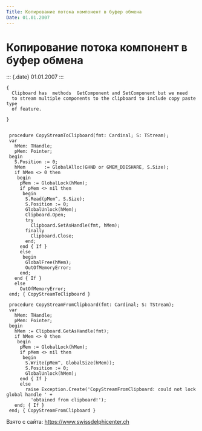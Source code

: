 ```yaml
---
Title: Копирование потока компонент в буфер обмена
Date: 01.01.2007
---
```



Копирование потока компонент в буфер обмена
===========================================

::: {.date}
01.01.2007
:::

    { 
      Clipboard has  methods  GetComponent and SetComponent but we need 
      to stream multiple components to the clipboard to include copy paste type 
      of feature. 
     
    }
     
     
     procedure CopyStreamToClipboard(fmt: Cardinal; S: TStream);
     var
       hMem: THandle;
       pMem: Pointer;
     begin
       S.Position := 0;
       hMem       := GlobalAlloc(GHND or GMEM_DDESHARE, S.Size);
       if hMem <> 0 then
        begin
         pMem := GlobalLock(hMem);
         if pMem <> nil then
          begin
           S.Read(pMem^, S.Size);
           S.Position := 0;
           GlobalUnlock(hMem);
           Clipboard.Open;
           try
             Clipboard.SetAsHandle(fmt, hMem);
           finally
             Clipboard.Close;
           end;
         end { If }
         else
          begin
           GlobalFree(hMem);
           OutOfMemoryError;
         end;
       end { If }
       else
         OutOfMemoryError;
     end; { CopyStreamToClipboard }

     procedure CopyStreamFromClipboard(fmt: Cardinal; S: TStream);
     var
       hMem: THandle;
       pMem: Pointer;
     begin
       hMem := Clipboard.GetAsHandle(fmt);
       if hMem <> 0 then
        begin
         pMem := GlobalLock(hMem);
         if pMem <> nil then
          begin
           S.Write(pMem^, GlobalSize(hMem));
           S.Position := 0;
           GlobalUnlock(hMem);
         end { If }
         else
           raise Exception.Create('CopyStreamFromClipboard: could not lock global handle ' +
             'obtained from clipboard!');
       end; { If }
     end; { CopyStreamFromClipboard }

Взято с сайта: <https://www.swissdelphicenter.ch>
